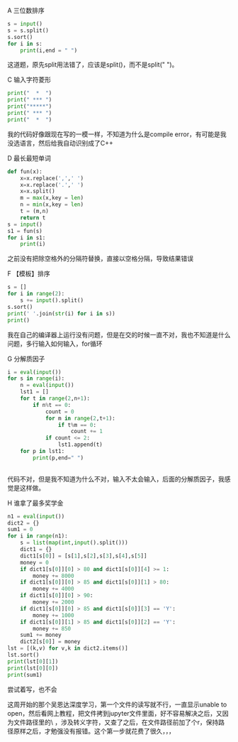 A 三位数排序

```python
s = input()
s = s.split()
s.sort()
for i in s:
    print(i,end = " ")
```

这道题，原先split用法错了，应该是split()，而不是split(" ")。

C 输入字符菱形

```python
print("  *  ")
print(" *** ")
print("*****")
print(" *** ")
print("  *  ")
```

我的代码好像跟现在写的一模一样，不知道为什么是compile error，有可能是我没选语言，然后给我自动识别成了C++

D 最长最短单词

```python
def fun(x):
    x=x.replace(',',' ')
    x=x.replace('.',' ')
    x=x.split()
    m = max(x,key = len)
    n = min(x,key = len)
    t = (m,n)
    return t
s = input()
s1 = fun(s)
for i in s1:
    print(i)
```

之前没有把除空格外的分隔符替换，直接以空格分隔，导致结果错误

F 【模板】排序

```python
s = []
for i in range(2):
    s += input().split()
s.sort()
print(' '.join(str(i) for i in s))
print()
```

我在自己的编译器上运行没有问题，但是在交的时候一直不对，我也不知道是什么问题，多行输入如何输入，for循环

G 分解质因子

```python
i = eval(input())
for s in range(i):
    n = eval(input())
    lst1 = []
    for t in range(2,n+1):
        if n%t == 0:
            count = 0
            for m in range(2,t+1):
                if t%m == 0:
                    count += 1
            if count <= 2:
                lst1.append(t)
    for p in lst1:
        print(p,end=" ")
        
```

代码不对，但是我不知道为什么不对，输入不太会输入，后面的分解质因子，我感觉是这样做。

H 谁拿了最多奖学金

```python
n1 = eval(input())
dict2 = {}
sum1 = 0
for i in range(n1):
    s = list(map(int,input().split()))
    dict1 = {}
    dict1[s[0]] = [s[1],s[2],s[3],s[4],s[5]]
    money = 0
    if dict1[s[0]][0] > 80 and dict1[s[0]][4] >= 1:
        money += 8000
    if dict1[s[0]][0] > 85 and dict1[s[0]][1] > 80:
        money += 4000
    if dict1[s[0]][0] > 90:
        money += 2000
    if dict1[s[0]][0] > 85 and dict1[s[0]][3] == 'Y':
        money += 1000
    if dict1[s[0]][1] > 85 and dict1[s[0]][2] == 'Y':
        money += 850
    sum1 += money
    dict2[s[0]] = money
lst = [(k,v) for v,k in dict2.items()]
lst.sort()
print(lst[0][1])
print(lst[0][0])
print(sum1)
```

尝试着写，也不会



这周开始的那个吴恩达深度学习，第一个文件的读写就不行，一直显示unable to open，然后看网上教程，把文件拷到jupyter文件里面，好不容易解决之后，又因为文件路径里的\ ，涉及转义字符，又查了之后，在文件路径前加了个r，保持路径原样之后，才勉强没有报错。这个第一步就花费了很久，，，

